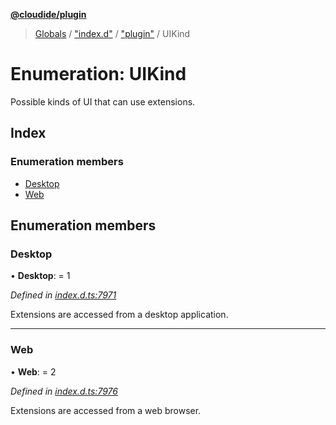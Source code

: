 **[@cloudide/plugin](../README.md)**

> [Globals](../README.md) / ["index.d"](../modules/_index_d_.md) / ["plugin"](../modules/_index_d_._plugin_.md) / UIKind

# Enumeration: UIKind

Possible kinds of UI that can use extensions.

## Index

### Enumeration members

* [Desktop](_index_d_._plugin_.uikind.md#desktop)
* [Web](_index_d_._plugin_.uikind.md#web)

## Enumeration members

### Desktop

•  **Desktop**:  = 1

*Defined in [index.d.ts:7971](https://github.com/shuyaqian/cloudide-plugin-api/blob/57a3a2a/index.d.ts#L7971)*

Extensions are accessed from a desktop application.

___

### Web

•  **Web**:  = 2

*Defined in [index.d.ts:7976](https://github.com/shuyaqian/cloudide-plugin-api/blob/57a3a2a/index.d.ts#L7976)*

Extensions are accessed from a web browser.
